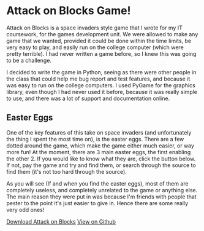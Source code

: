# Attack on Blocks Game!

Attack on Blocks is a space invaders style game that I wrote for my IT coursework, for the games development unit. We were allowed to make any game that we wanted, provided it could be done within the time limits, be very easy to play, and easily run on the college computer (which were pretty terrible). I had never written a game before, so I knew this was going to be a challenge.

I decided to write the game in Python, seeing as there were other people in the class that could help me bug report and test features, and because it was easy to run on the college computers. I used PyGame for the graphics library, even though I had never used it before, because it was really simple to use, and there was a lot of support and documentation online.

## Easter Eggs
One of the key features of this take on space invaders (and unfortunately the thing I spent the most time on), is the easter eggs. There are a few dotted around the game, which make the game either much easier, or way more fun! At the moment, there are 3 main easter eggs, the first enabling the other 2. If you would like to know what they are, click the button below. If not, pay the game and try and find them, or search through the source to find them (it's not too hard through the source).

As you will see (If and when you find the easter eggs), most of them are completely useless, and completely unrelated to the game or anything else. The main reason they were put in was because I'm friends with people that pester to the point it's just easier to give in. Hence there are some really very odd ones!


<div class="btn-group btn-group-justified">
  <p class="center-text">
    <a class="btn btn-primary btn-lg" href="https://github.com/RealOrangeOne/attack-on-blocks/archive/master.zip" download="Attack-on-blocks.zip">Download Attack on Blocks</a>
    <a class="btn btn-default btn-lg" href="https://github.com/RealOrangeOne/attack-on-blocks">View on Github <i class="icon ion-social-github"></i></a>
  </p>
</div>
